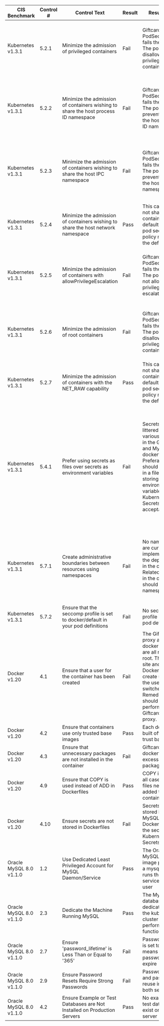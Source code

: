 | CIS Benchmark           | Control # | Control Text                                                                        | Result | Result Detail                                                                                                                                                                                                                      | Remediation                                                                                                                                                                                                                                                                                |
|-------------------------|-----------|-------------------------------------------------------------------------------------|--------|------------------------------------------------------------------------------------------------------------------------------------------------------------------------------------------------------------------------------------|--------------------------------------------------------------------------------------------------------------------------------------------------------------------------------------------------------------------------------------------------------------------------------------------|
| Kubernetes v1.3.1       | 5.2.1     | Minimize the admission of privileged containers                                     | Fail   | Giftcard site PodSecurityPolicy fails the control. The policy should disallow privileged containers.                                                                                                                               | Revoke the permission that allows privileged containers in the appropriate PodSecurityPolicy and reapply the security policy with kubectl.                                                                                                                                                 |
| Kubernetes v1.3.1       | 5.2.2     | Minimize the admission of containers wishing to share the host process ID namespace | Fail   | Giftcard site PodSecurityPolicy fails the control. The policy should prevent sharing the host process ID namespace                                                                                                                 | Revoke the permission that allows sharing the host process ID namespace in the appropriate PodSecurityPolicy and reapply the security policy with kubectl.                                                                                                                                 |
| Kubernetes v1.3.1       | 5.2.3     | Minimize the admission of containers wishing to share the host IPC namespace        | Fail   | Giftcard site PodSecurityPolicy fails the control. The policy should prevent sharing the host IPC namespace                                                                                                                        | Revoke the permission that allows sharing the host IPC namespace in the appropriate PodSecurityPolicy and reapply the security policy with kubectl.                                                                                                                                        |
| Kubernetes v1.3.1       | 5.2.4     | Minimize the admission of containers wishing to share the host network namespace    | Pass   | This capability is not shared with containers by default and no pod security policy modifies the default setting                                                                                                                   | None                                                                                                                                                                                                                                                                                       |
| Kubernetes v1.3.1       | 5.2.5     | Minimize the admission of containers with allowPrivilegeEscalation                  | Fail   | Giftcard site PodSecurityPolicy fails the control. The policy should not allow privileged escalation                                                                                                                               | Revoke the permission that allows privilege escalation in the appropriate PodSecurityPolicy and reapply the security policy with kubectl.                                                                                                                                                  |
| Kubernetes v1.3.1       | 5.2.6     | Minimize the admission of root containers                                           | Fail   | Giftcard site PodSecurityPolicy fails the control. The policy should disallow privileged containers.                                                                                                                               | Revoke the permission that allows root containers in the appropriate PodSecurityPolicy and reapply the security policy with kubectl.                                                                                                                                                       |
| Kubernetes v1.3.1       | 5.2.7     | Minimize the admission of containers with the NET_RAW capability                    | Pass   | This capability is not shared with containers by default and no pod security policy modifies the default setting                                                                                                                   | None                                                                                                                                                                                                                                                                                       |
| Kubernetes v1.3.1       | 5.4.1     | Prefer using secrets as files over secrets as environment variables                 | Fail   | Secrets are littered through various locations in the Giftcard site and MySQL dockerfile. Preferably secrets should be stored in a file, but storing secrets in enviroment variables using Kubernetes Secrets is acceptable.       | Create kubernetes yaml file that stores the relavant secrets for each pod as applicable. Remove secrets from the Web application (limited to views.py and settings.py) needed to use the passed secrets. Apply the changes using kubectl and ensure the application still works correctly. |
| Kubernetes v1.3.1       | 5.7.1     | Create administrative boundaries between resources using namespaces                 | Fail   | No namespaces are currently implemented for the deployments in the cluster. Related resources in the cluster should share a namespace.                                                                                             | Implement namespaces in each of the kubernetes yaml files and apply the changes with kubectl. Ensure no errors are thrown by the pods and ensure the application is still functional                                                                                                       |
| Kubernetes v1.3.1       | 5.7.2     | Ensure that the seccomp profile is set to docker/default in your pod definitions    | Fail   | No seccomp profile is set in pod definitions.                                                                                                                                                                                      |                                                                                                                                                                                                                                                                                            |
| Docker v1.20            | 4.1       | Ensure that a user for the container has been created                               | Fail   | The Giftcard site, proxy and MySQL docker containers are all running as root. The Giftcard site and Proxy Dockerfiles create users but the user is never switched. Remediation should be performed on the Giftcard site and proxy. |                                                                                                                                                                                                                                                                                            |
| Docker v1.20            | 4.2       | Ensure that containers use only trusted base images                                 | Pass   | Each dockerfile is built off a high trust base image                                                                                                                                                                               |                                                                                                                                                                                                                                                                                            |
| Docker v1.20            | 4.3       | Ensure that unnecessary packages are not installed in the container                 | Fail   | Giftcard site dockerfile installs excessive packages                                                                                                                                                                               |                                                                                                                                                                                                                                                                                            |
| Docker v1.20            | 4.9       | Ensure that COPY is used instead of ADD in Dockerfiles                              | Pass   | COPY is used in all cases where files need to be added to the container.                                                                                                                                                           |                                                                                                                                                                                                                                                                                            |
| Docker v1.20            | 4.10      | Ensure secrets are not stored in Dockerfiles                                        | Fail   | Secrets are stored in the MySQL Dockerfile. Move the secrets to Kubernetes Secrets                                                                                                                                                 |                                                                                                                                                                                                                                                                                            |
| Oracle MySQL 8.0 v1.1.0 | 1.2       | Use Dedicated Least Privileged Account for MySQL Daemon/Service                     | Pass   | The Oracle MySQL docker image provisions a mysql user and runs the MySQL service with this user                                                                                                                                    |                                                                                                                                                                                                                                                                                            |
| Oracle MySQL 8.0 v1.1.0 | 2.3       | Dedicate the Machine Running MySQL                                                  | Pass   | The MySQL database is on a dedicated pod in the kubernetes cluster that performs no other functions                                                                                                                                |                                                                                                                                                                                                                                                                                            |
| Oracle MySQL 8.0 v1.1.0 | 2.7       | Ensure 'password_lifetime' is Less Than or Equal to '365'                           | Fail   | Password lifetime is set to 0, which means that the password will not expire                                                                                                                                                       |                                                                                                                                                                                                                                                                                            |
| Oracle MySQL 8.0 v1.1.0 | 2.9       | Ensure Password Resets Require Strong Passwords                                     | Fail   | Password history and password reuse interval are both set to 0.                                                                                                                                                                    |                                                                                                                                                                                                                                                                                            |
| Oracle MySQL 8.0 v1.1.0 | 4.2       | Ensure Example or Test Databases are Not Installed on Production Servers            | Pass   | No example or test databases exist on the server                                                                                                                                                                                   |                                                                                                                                                                                                                                                                                            |
